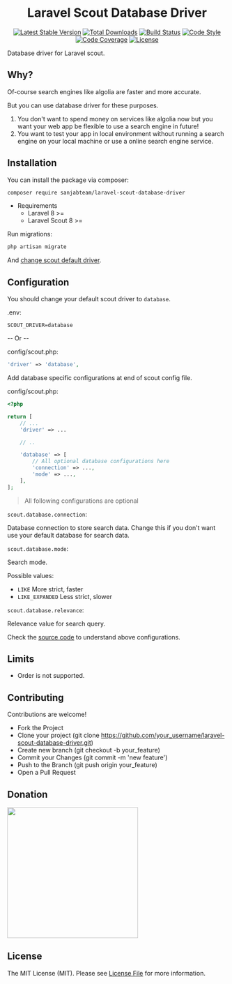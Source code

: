 <h1 align="center">Laravel Scout Database Driver</h1>

<div align="center">

[![Latest Stable Version](https://poser.pugx.org/sanjabteam/laravel-scout-database-driver/v/stable)](https://packagist.org/packages/sanjabteam/laravel-scout-database-driver)
[![Total Downloads](https://poser.pugx.org/sanjabteam/laravel-scout-database-driver/downloads)](https://packagist.org/packages/sanjabteam/laravel-scout-database-driver)
[![Build Status](https://github.com/sanjabteam/laravel-scout-database-driver/workflows/tests/badge.svg)](https://github.com/sanjabteam/laravel-scout-database-driver/actions)
[![Code Style](https://github.styleci.io/repos/356009663/shield?style=flat)](https://github.styleci.io/repos/356009663)
[![Code Coverage](https://codecov.io/gh/sanjabteam/laravel-scout-database-driver/branch/master/graph/badge.svg?sanitize=true)](https://codecov.io/gh/sanjabteam/laravel-scout-database-driver)
[![License](https://poser.pugx.org/sanjabteam/laravel-scout-database-driver/license)](https://packagist.org/packages/sanjabteam/laravel-scout-database-driver)

</div>

Database driver for Laravel scout.

## Why?

Of-course search engines like algolia are faster and more accurate.

But you can use database driver for these purposes.

1. You don't want to spend money on services like algolia now but you want your web app be flexible to use a search engine in future!
2. You want to test your app in local environment without running a search engine on your local machine or use a online search engine service.

## Installation

You can install the package via composer:

```bash
composer require sanjabteam/laravel-scout-database-driver
```
* Requirements
    * Laravel 8 >=
    * Laravel Scout 8 >=

Run migrations:
```bash
php artisan migrate
```

And [change scout default driver](#configuration).

## Configuration
You should change your default scout driver to `database`.

.env:
```env
SCOUT_DRIVER=database
```

-- Or --

config/scout.php:

```php
'driver' => 'database',
```

Add database specific configurations at end of scout config file.

config/scout.php:
```php
<?php

return [
    // ...
    'driver' => ...

    // ..

    'database' => [
        // All optional database configurations here
        'connection' => ...,
        'mode' => ...,
    ],
];

```

> All following configurations are optional

`scout.database.connection`:

Database connection to store search data. Change this if you don't want use your default database for search data.

`scout.database.mode`:

Search mode.

Possible values:
* `LIKE`  More strict, faster
* `LIKE_EXPANDED`  Less strict, slower

`scout.database.relevance`:

Relevance value for search query.

Check the [source code](./src/DatabaseEngine.php) to understand above configurations.


## Limits
* Order is not supported.

## Contributing

Contributions are welcome!

* Fork the Project
* Clone your project (git clone https://github.com/your_username/laravel-scout-database-driver.git)
* Create new branch (git checkout -b your_feature)
* Commit your Changes (git commit -m 'new feature')
* Push to the Branch (git push origin your_feature)
* Open a Pull Request

## Donation

<a href="https://github.com/amir9480/amir9480/blob/master/donation.md">
    <img src="https://raw.githubusercontent.com/amir9480/amir9480/master/donate.png" width="300">
</a>

## License

The MIT License (MIT). Please see [License File](LICENSE.md) for more information.
